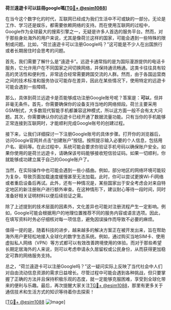 **荷兰遠遊卡可以註冊google嗎[[TG💪+ @esim1088](https://t.me/s/esim1088)]**

在当今这个数字化的时代，互联网已经成为我们生活中不可或缺的一部分。无论是工作、学习还是娱乐，都需要依赖网络的支持。而在使用互联网的过程中，Google作为全球最大的搜索引擎之一，无疑是许多人首选的服务平台。然而，对于那些身处海外的用户来说，尤其是像荷兰这样的国家，可能会遇到一些特殊的限制或问题。比如，“荷兰遠遊卡可以注册Google吗？”这可能是不少人在出国旅行或者长期居住时会思考的问题。

首先，我们需要了解什么是“遠遊卡”。远遊卡通常指的是为国际漫游提供的电话卡服务，它允许用户在不同国家之间切换网络，并保持通讯畅通。这类卡往往具有较高的灵活性和便利性，非常适合经常需要跨国交流的人群。然而，由于各国运营商之间的技术标准和服务协议可能存在差异，因此在某些情况下，使用特定的远遊卡可能会遇到一些障碍。

那么，具体到荷兰远遊卡是否能够成功注册Google账号呢？答案是：**可以**，但并非毫无条件。首先，你需要确保你的设备支持当地的网络频段。荷兰主要采用GSM制式，大多数现代智能手机都兼容这种模式，所以这方面一般不会有太大问题。其次，你需要确认你的远遊卡已经开通了数据流量功能。只有当你的手机能够正常连接到互联网时，才能顺利完成Google账号的创建过程。

接下来，让我们详细探讨一下注册Google账号的具体步骤。打开你的浏览器后，访问Google官网并点击“创建账户”按钮。按照提示输入必要的个人信息，包括用户名、密码等。在此过程中，系统可能会要求你验证手机号码以确保账户安全。如果你使用的是荷兰远遊卡，请确保该号码能够接收短信验证码。如果一切顺利，你就能够成功建立属于自己的Google账户了。

当然，在实际操作中也可能会遇到一些小插曲。例如，部分地区的网络环境可能较为复杂，导致页面加载速度缓慢甚至无法加载。此时，你可以尝试更换Wi-Fi网络或者重启设备后再试。此外，还有一种情况是，某些国家出于安全考虑会对来自特定地区的新注册账户进行额外审查。在这种情形下，建议耐心等待一段时间，同时准备好相关证明材料以便后续验证之需。

除了上述提到的技术层面的因素外，文化差异也可能对注册流程产生一定影响。例如，Google可能会根据用户的地理位置推荐不同的服务内容或语言选项。因此，在填写资料时务必仔细核对每一项信息，避免因误操作而导致不必要的麻烦。

值得一提的是，随着科技的进步，越来越多的解决方案正在被开发出来，旨在帮助海外用户更轻松地接入全球化的数字生态系统。例如，通过购买当地SIM卡、使用虚拟私人网络（VPN）等方式都可以有效改善跨境使用的体验。而对于那些希望长期定居海外的人来说，则可以考虑申请永久居留权或公民身份，从而获得更加稳定可靠的网络服务支持。

总之，“荷兰遠遊卡可以注册Google吗？”这一疑问实际上反映了当代社会中人们对自由流动信息资源的需求日益增长。尽管过程中可能会遇到各种挑战，但只要掌握了正确的方法并且保持积极乐观的态度，就一定能够克服困难，享受到全球化带来的便利与乐趣。最后，再次提醒大家关注[TG💪+ @esim1088](https://t.me/s/esim1088)，那里有更多关于通信技术和生活方式的知识等待着你去探索！

[[TG💪+ @esim1088](https://t.me/s/esim1088) ![Image](https://i.postimg.cc/4NQfJmqS/Snipaste-2025-05-13-00-14-12.png)]